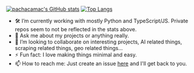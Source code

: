 [![pachacamac's GitHub stats](https://github-readme-stats.vercel.app/api?username=pachacamac&theme=github_dark&show_icons=true&hide_border=true&count_private=true)](https://github.com/pachacamac)
[![Top Langs](https://github-readme-stats.vercel.app/api/top-langs/?username=pachacamac&theme=github_dark&hide_border=true&layout=compact)](https://github.com/pachacamac)

- 🛠️ I’m currently working with mostly Python and TypeScript/JS. Private repos seem to not be reflected in the stats above.
- 💬 Ask me about my projects or anything really.
- 👯 I’m looking to collaborate on interesting projects, AI related things, scraping related things, geo related things...
- ⚡ Fun fact: I love making things minimal and easy.
- 📫 How to reach me: Just create an issue [here](https://github.com/pachacamac/pachacamac) and I'll get back to you.
